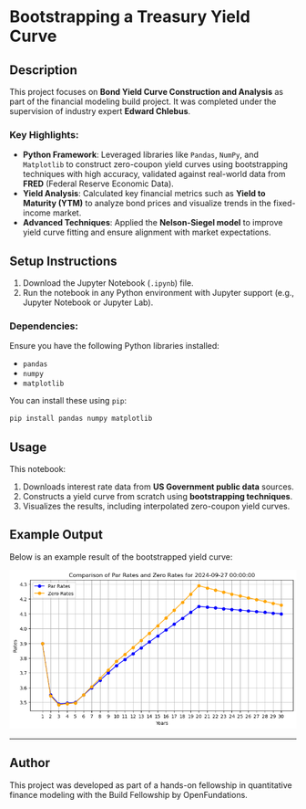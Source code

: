 # Bootstrapping a Treasury Yield Curve

## Description

This project focuses on **Bond Yield Curve Construction and Analysis** as part of the financial modeling build project. It was completed under the supervision of industry expert **Edward Chlebus**.

### Key Highlights:
- **Python Framework**: Leveraged libraries like `Pandas`, `NumPy`, and `Matplotlib` to construct zero-coupon yield curves using bootstrapping techniques with high accuracy, validated against real-world data from **FRED** (Federal Reserve Economic Data).
- **Yield Analysis**: Calculated key financial metrics such as **Yield to Maturity (YTM)** to analyze bond prices and visualize trends in the fixed-income market.
- **Advanced Techniques**: Applied the **Nelson-Siegel model** to improve yield curve fitting and ensure alignment with market expectations.

## Setup Instructions

1. Download the Jupyter Notebook (`.ipynb`) file.
2. Run the notebook in any Python environment with Jupyter support (e.g., Jupyter Notebook or Jupyter Lab).

### Dependencies:
Ensure you have the following Python libraries installed:
- `pandas`
- `numpy`
- `matplotlib`

You can install these using `pip`:
```bash
pip install pandas numpy matplotlib
```

## Usage

This notebook:
1. Downloads interest rate data from **US Government public data** sources.
2. Constructs a yield curve from scratch using **bootstrapping techniques**.
3. Visualizes the results, including interpolated zero-coupon yield curves.

## Example Output

Below is an example result of the bootstrapped yield curve:

![Example Yield Curve](example_yield_curve.png)

---

## Author

This project was developed as part of a hands-on fellowship in quantitative finance modeling with the Build Fellowship by OpenFundations.
